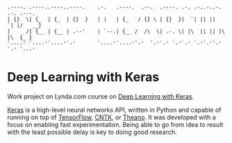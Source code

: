     
    .----. .----..----..----.    .-.   .----.  .--.  .----. .-. .-..-..-. .-. .---. 
    | {}  \| {_  | {_  | {}  }   | |   | {_   / {} \ | {}  }|  `| || ||  `| |/   __}
    |     /| {__ | {__ | .--'    | `--.| {__ /  /\  \| .-. \| |\  || || |\  |\  {_ }
    `----' `----'`----'`-'       `----'`----'`-'  `-'`-' `-'`-' `-'`-'`-' `-' `---' 

# Deep Learning with Keras

Work project on Lynda.com course on [Deep Learning with Keras](https://www.lynda.com/Google-TensorFlow-tutorials/Building-Deep-Learning-Applications-Keras-2-0/601801-2.html).  

[Keras](https://keras.io/) is a high-level neural networks API, written in Python and capable of running on top of [TensorFlow](https://github.com/tensorflow/tensorflow), [CNTK](https://github.com/Microsoft/cntk), or [Theano](https://github.com/Theano/Theano). It was developed with a focus on enabling fast experimentation. Being able to go from idea to result with the least possible delay is key to doing good research.

